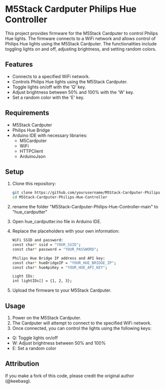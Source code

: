 # M5Stack Cardputer Philips Hue Controller

This project provides firmware for the M5Stack Cardputer to control Philips Hue lights. The firmware connects to a WiFi network and allows control of Philips Hue lights using the M5Stack Cardputer. The functionalities include toggling lights on and off, adjusting brightness, and setting random colors.

## Features

- Connects to a specified WiFi network.
- Controls Philips Hue lights using the M5Stack Cardputer.
- Toggle lights on/off with the 'Q' key.
- Adjust brightness between 50% and 100% with the 'W' key.
- Set a random color with the 'E' key.

## Requirements

- M5Stack Cardputer
- Philips Hue Bridge
- Arduino IDE with necessary libraries:
  - M5Cardputer
  - WiFi
  - HTTPClient
  - ArduinoJson

## Setup

1. Clone this repository:
   ```bash
   git clone https://github.com/yourusername/M5Stack-Cardputer-Philips-Hue-Controller.git
   cd M5Stack-Cardputer-Philips-Hue-Controller
2. rename the folder "M5Stack-Cardputer-Philips-Hue-Controller-main" to "hue_cardputter"

3. Open hue_cardputter.ino file in Arduino IDE.

4. Replace the placeholders with your own information:
   ```bash    
   WiFi SSID and password:
   const char* ssid = "YOUR_SSID";
   const char* password = "YOUR_PASSWORD";

   Philips Hue Bridge IP address and API key:
   const char* hueBridgeIP = "YOUR_HUE_BRIDGE_IP";
   const char* hueApiKey = "YOUR_HUE_API_KEY";
   
   Light IDs:
   int lightIDs[] = {1, 2, 3};

5. Upload the firmware to your M5Stack Cardputer.

## Usage 

1. Power on the M5Stack Cardputer.
2. The Cardputer will attempt to connect to the specified WiFi network.
3. Once connected, you can control the lights using the following keys: 
  - Q: Toggle lights on/off
  - W: Adjust brightness between 50% and 100%
  - E: Set a random color

## Attribution
If you make a fork of this code, please credit the original author (@keebasg).

